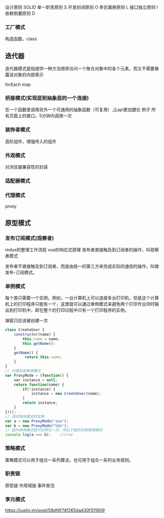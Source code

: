 设计原则 SOLID
单一职责原则 S
开发封闭原则 O
李氏置换原则 L
接口独立原则 I
依赖倒置原则 D

### 工厂模式
构造函数，class

## 迭代器

迭代器模式是指提供一种方法顺序访问一个聚合对象中的各个元素，而又不需要暴露该对象的内部表示

forEach map

### 桥接模式(实现层到抽象层的一个连接)
在一个函数里调用另外一个可通用的抽象函数（可复用）,让api更加健壮
例子 所有页面上的接口，5分钟内调用一次


### 装饰者模式
高阶组件，增强传入的组件

### 外观模式
对浏览器兼容性的封装

### 适配器模式


### 代理模式
proxy

## 原型模式

### 发布订阅模式(观察者)
redux的整理工作流程
vue的响应式原理
发布者直接触及到订阅者的操作，叫观察者模式

发布者不直接触及到订阅者、而是由统一的第三方来完成实际的通信的操作，叫做发布-订阅模式。
### 单例模式
每个类只需要一个实例，例如，一台计算机上可以连接多台打印机，但是这个计算机上的打印程序只能有一个，这里就可以通过单例模式来避免两个打印作业同时输出到打印机中，即在整个的打印过程中只有一个打印程序的实例。

弹窗只应该被创建一次
```js
class CreateUser {
    constructor(name) {
        this.name = name;
        this.getName();
    }
    getName() {
         return this.name;
    }
}
// 代理实现单例模式
var ProxyMode = (function() {
    var instance = null;
    return function(name) {
        if(!instance) {
            instance = new CreateUser(name);
        }
        return instance;
    }
})();
// 测试单体模式的实例
var a = new ProxyMode("aaa");
var b = new ProxyMode("bbb");
// 因为单体模式是只实例化一次，所以下面的实例是相等的
console.log(a === b);    //true

```

### 策略模式

策略模式可以用于组合一系列算法，也可用于组合一系列业务规则。

### 职责链
原型链
作用域链
事件冒泡


### 享元模式

https://juejin.im/post/59df4f74f265da430f311909


<!-- 工厂模式
适配器
装饰器
代理
发布订阅
单例
策略 -->
